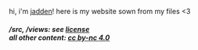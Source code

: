 hi, i'm [jadden](https://jadden.xyz)! here is my website sown from my files <3

#### _/src, /views: see [license](https://github.com/inchkev/file-gallery?tab=readme-ov-file#license)_<br>_all other content: [cc by-nc 4.0](https://creativecommons.org/licenses/by-nc/4.0/)_

